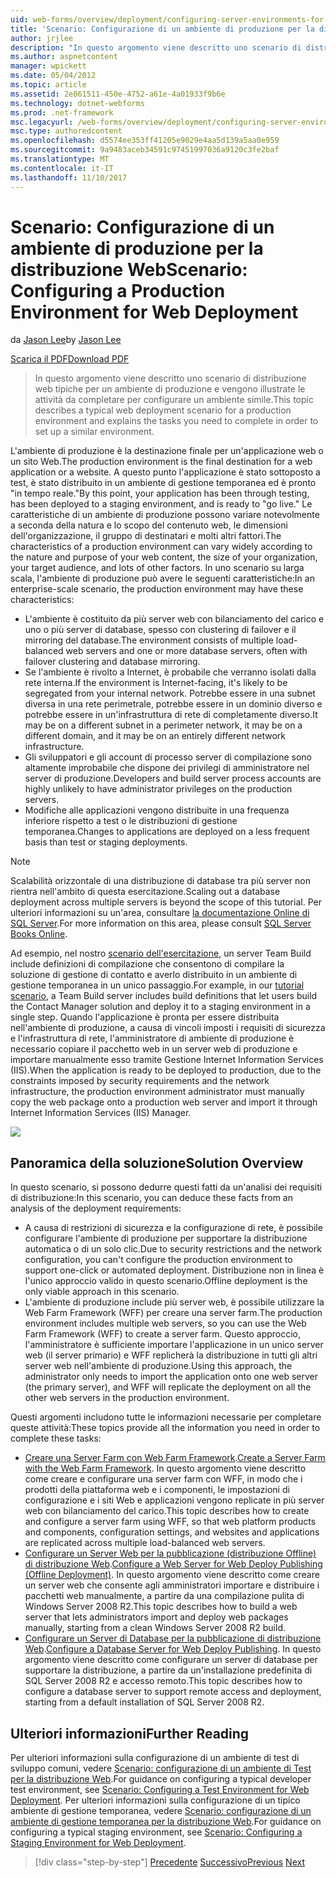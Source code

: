 ```yaml
---
uid: web-forms/overview/deployment/configuring-server-environments-for-web-deployment/scenario-configuring-a-production-environment-for-web-deployment
title: 'Scenario: Configurazione di un ambiente di produzione per la distribuzione Web | Documenti Microsoft'
author: jrjlee
description: "In questo argomento viene descritto uno scenario di distribuzione web tipiche per un ambiente di produzione e vengono illustrate le attività da completare per impostare un simile..."
ms.author: aspnetcontent
manager: wpickett
ms.date: 05/04/2012
ms.topic: article
ms.assetid: 2e861511-450e-4752-a61e-4a01933f9b6e
ms.technology: dotnet-webforms
ms.prod: .net-framework
msc.legacyurl: /web-forms/overview/deployment/configuring-server-environments-for-web-deployment/scenario-configuring-a-production-environment-for-web-deployment
msc.type: authoredcontent
ms.openlocfilehash: d5574ee353ff41205e9029e4aa5d139a5aa0e959
ms.sourcegitcommit: 9a9483aceb34591c97451997036a9120c3fe2baf
ms.translationtype: MT
ms.contentlocale: it-IT
ms.lasthandoff: 11/10/2017
---
```

<a name="scenario-configuring-a-production-environment-for-web-deployment"></a><span data-ttu-id="58546-103">Scenario: Configurazione di un ambiente di produzione per la distribuzione Web</span><span class="sxs-lookup"><span data-stu-id="58546-103">Scenario: Configuring a Production Environment for Web Deployment</span></span>
====================
<span data-ttu-id="58546-104">da [Jason Lee](https://github.com/jrjlee)</span><span class="sxs-lookup"><span data-stu-id="58546-104">by [Jason Lee](https://github.com/jrjlee)</span></span>

[<span data-ttu-id="58546-105">Scarica il PDF</span><span class="sxs-lookup"><span data-stu-id="58546-105">Download PDF</span></span>](https://msdnshared.blob.core.windows.net/media/MSDNBlogsFS/prod.evol.blogs.msdn.com/CommunityServer.Blogs.Components.WeblogFiles/00/00/00/63/56/8130.DeployingWebAppsInEnterpriseScenarios.pdf)

> <span data-ttu-id="58546-106">In questo argomento viene descritto uno scenario di distribuzione web tipiche per un ambiente di produzione e vengono illustrate le attività da completare per configurare un ambiente simile.</span><span class="sxs-lookup"><span data-stu-id="58546-106">This topic describes a typical web deployment scenario for a production environment and explains the tasks you need to complete in order to set up a similar environment.</span></span>


<span data-ttu-id="58546-107">L'ambiente di produzione è la destinazione finale per un'applicazione web o un sito Web.</span><span class="sxs-lookup"><span data-stu-id="58546-107">The production environment is the final destination for a web application or a website.</span></span> <span data-ttu-id="58546-108">A questo punto l'applicazione è stato sottoposto a test, è stato distribuito in un ambiente di gestione temporanea ed è pronto "in tempo reale."</span><span class="sxs-lookup"><span data-stu-id="58546-108">By this point, your application has been through testing, has been deployed to a staging environment, and is ready to "go live."</span></span> <span data-ttu-id="58546-109">Le caratteristiche di un ambiente di produzione possono variare notevolmente a seconda della natura e lo scopo del contenuto web, le dimensioni dell'organizzazione, il gruppo di destinatari e molti altri fattori.</span><span class="sxs-lookup"><span data-stu-id="58546-109">The characteristics of a production environment can vary widely according to the nature and purpose of your web content, the size of your organization, your target audience, and lots of other factors.</span></span> <span data-ttu-id="58546-110">In uno scenario su larga scala, l'ambiente di produzione può avere le seguenti caratteristiche:</span><span class="sxs-lookup"><span data-stu-id="58546-110">In an enterprise-scale scenario, the production environment may have these characteristics:</span></span>

- <span data-ttu-id="58546-111">L'ambiente è costituito da più server web con bilanciamento del carico e uno o più server di database, spesso con clustering di failover e il mirroring del database.</span><span class="sxs-lookup"><span data-stu-id="58546-111">The environment consists of multiple load-balanced web servers and one or more database servers, often with failover clustering and database mirroring.</span></span>
- <span data-ttu-id="58546-112">Se l'ambiente è rivolto a Internet, è probabile che verranno isolati dalla rete interna.</span><span class="sxs-lookup"><span data-stu-id="58546-112">If the environment is Internet-facing, it's likely to be segregated from your internal network.</span></span> <span data-ttu-id="58546-113">Potrebbe essere in una subnet diversa in una rete perimetrale, potrebbe essere in un dominio diverso e potrebbe essere in un'infrastruttura di rete di completamente diverso.</span><span class="sxs-lookup"><span data-stu-id="58546-113">It may be on a different subnet in a perimeter network, it may be on a different domain, and it may be on an entirely different network infrastructure.</span></span>
- <span data-ttu-id="58546-114">Gli sviluppatori e gli account di processo server di compilazione sono altamente improbabile che dispone dei privilegi di amministratore nel server di produzione.</span><span class="sxs-lookup"><span data-stu-id="58546-114">Developers and build server process accounts are highly unlikely to have administrator privileges on the production servers.</span></span>
- <span data-ttu-id="58546-115">Modifiche alle applicazioni vengono distribuite in una frequenza inferiore rispetto a test o le distribuzioni di gestione temporanea.</span><span class="sxs-lookup"><span data-stu-id="58546-115">Changes to applications are deployed on a less frequent basis than test or staging deployments.</span></span>

> [!NOTE]
> <span data-ttu-id="58546-116">Scalabilità orizzontale di una distribuzione di database tra più server non rientra nell'ambito di questa esercitazione.</span><span class="sxs-lookup"><span data-stu-id="58546-116">Scaling out a database deployment across multiple servers is beyond the scope of this tutorial.</span></span> <span data-ttu-id="58546-117">Per ulteriori informazioni su un'area, consultare [la documentazione Online di SQL Server](https://technet.microsoft.com/en-us/library/ms130214.aspx).</span><span class="sxs-lookup"><span data-stu-id="58546-117">For more information on this area, please consult [SQL Server Books Online](https://technet.microsoft.com/en-us/library/ms130214.aspx).</span></span>


<span data-ttu-id="58546-118">Ad esempio, nel nostro [scenario dell'esercitazione](../deploying-web-applications-in-enterprise-scenarios/enterprise-web-deployment-scenario-overview.md), un server Team Build include definizioni di compilazione che consentono di compilare la soluzione di gestione di contatto e averlo distribuito in un ambiente di gestione temporanea in un unico passaggio.</span><span class="sxs-lookup"><span data-stu-id="58546-118">For example, in our [tutorial scenario](../deploying-web-applications-in-enterprise-scenarios/enterprise-web-deployment-scenario-overview.md), a Team Build server includes build definitions that let users build the Contact Manager solution and deploy it to a staging environment in a single step.</span></span> <span data-ttu-id="58546-119">Quando l'applicazione è pronta per essere distribuita nell'ambiente di produzione, a causa di vincoli imposti i requisiti di sicurezza e l'infrastruttura di rete, l'amministratore di ambiente di produzione è necessario copiare il pacchetto web in un server web di produzione e importare manualmente esso tramite Gestione Internet Information Services (IIS).</span><span class="sxs-lookup"><span data-stu-id="58546-119">When the application is ready to be deployed to production, due to the constraints imposed by security requirements and the network infrastructure, the production environment administrator must manually copy the web package onto a production web server and import it through Internet Information Services (IIS) Manager.</span></span>

![](scenario-configuring-a-production-environment-for-web-deployment/_static/image1.png)

## <a name="solution-overview"></a><span data-ttu-id="58546-120">Panoramica della soluzione</span><span class="sxs-lookup"><span data-stu-id="58546-120">Solution Overview</span></span>

<span data-ttu-id="58546-121">In questo scenario, si possono dedurre questi fatti da un'analisi dei requisiti di distribuzione:</span><span class="sxs-lookup"><span data-stu-id="58546-121">In this scenario, you can deduce these facts from an analysis of the deployment requirements:</span></span>

- <span data-ttu-id="58546-122">A causa di restrizioni di sicurezza e la configurazione di rete, è possibile configurare l'ambiente di produzione per supportare la distribuzione automatica o di un solo clic.</span><span class="sxs-lookup"><span data-stu-id="58546-122">Due to security restrictions and the network configuration, you can't configure the production environment to support one-click or automated deployment.</span></span> <span data-ttu-id="58546-123">Distribuzione non in linea è l'unico approccio valido in questo scenario.</span><span class="sxs-lookup"><span data-stu-id="58546-123">Offline deployment is the only viable approach in this scenario.</span></span>
- <span data-ttu-id="58546-124">L'ambiente di produzione include più server web, è possibile utilizzare la Web Farm Framework (WFF) per creare una server farm.</span><span class="sxs-lookup"><span data-stu-id="58546-124">The production environment includes multiple web servers, so you can use the Web Farm Framework (WFF) to create a server farm.</span></span> <span data-ttu-id="58546-125">Questo approccio, l'amministratore è sufficiente importare l'applicazione in un unico server web (il server primario) e WFF replicherà la distribuzione in tutti gli altri server web nell'ambiente di produzione.</span><span class="sxs-lookup"><span data-stu-id="58546-125">Using this approach, the administrator only needs to import the application onto one web server (the primary server), and WFF will replicate the deployment on all the other web servers in the production environment.</span></span>

<span data-ttu-id="58546-126">Questi argomenti includono tutte le informazioni necessarie per completare queste attività:</span><span class="sxs-lookup"><span data-stu-id="58546-126">These topics provide all the information you need in order to complete these tasks:</span></span>

- <span data-ttu-id="58546-127">[Creare una Server Farm con Web Farm Framework](configuring-a-database-server-for-web-deploy-publishing.md).</span><span class="sxs-lookup"><span data-stu-id="58546-127">[Create a Server Farm with the Web Farm Framework](configuring-a-database-server-for-web-deploy-publishing.md).</span></span> <span data-ttu-id="58546-128">In questo argomento viene descritto come creare e configurare una server farm con WFF, in modo che i prodotti della piattaforma web e i componenti, le impostazioni di configurazione e i siti Web e applicazioni vengono replicate in più server web con bilanciamento del carico.</span><span class="sxs-lookup"><span data-stu-id="58546-128">This topic describes how to create and configure a server farm using WFF, so that web platform products and components, configuration settings, and websites and applications are replicated across multiple load-balanced web servers.</span></span>
- <span data-ttu-id="58546-129">[Configurare un Server Web per la pubblicazione (distribuzione Offline) di distribuzione Web](configuring-a-web-server-for-web-deploy-publishing-offline-deployment.md).</span><span class="sxs-lookup"><span data-stu-id="58546-129">[Configure a Web Server for Web Deploy Publishing (Offline Deployment)](configuring-a-web-server-for-web-deploy-publishing-offline-deployment.md).</span></span> <span data-ttu-id="58546-130">In questo argomento viene descritto come creare un server web che consente agli amministratori importare e distribuire i pacchetti web manualmente, a partire da una compilazione pulita di Windows Server 2008 R2.</span><span class="sxs-lookup"><span data-stu-id="58546-130">This topic describes how to build a web server that lets administrators import and deploy web packages manually, starting from a clean Windows Server 2008 R2 build.</span></span>
- <span data-ttu-id="58546-131">[Configurare un Server di Database per la pubblicazione di distribuzione Web](configuring-a-database-server-for-web-deploy-publishing.md).</span><span class="sxs-lookup"><span data-stu-id="58546-131">[Configure a Database Server for Web Deploy Publishing](configuring-a-database-server-for-web-deploy-publishing.md).</span></span> <span data-ttu-id="58546-132">In questo argomento viene descritto come configurare un server di database per supportare la distribuzione, a partire da un'installazione predefinita di SQL Server 2008 R2 e accesso remoto.</span><span class="sxs-lookup"><span data-stu-id="58546-132">This topic describes how to configure a database server to support remote access and deployment, starting from a default installation of SQL Server 2008 R2.</span></span>

## <a name="further-reading"></a><span data-ttu-id="58546-133">Ulteriori informazioni</span><span class="sxs-lookup"><span data-stu-id="58546-133">Further Reading</span></span>

<span data-ttu-id="58546-134">Per ulteriori informazioni sulla configurazione di un ambiente di test di sviluppo comuni, vedere [Scenario: configurazione di un ambiente di Test per la distribuzione Web](scenario-configuring-a-test-environment-for-web-deployment.md).</span><span class="sxs-lookup"><span data-stu-id="58546-134">For guidance on configuring a typical developer test environment, see [Scenario: Configuring a Test Environment for Web Deployment](scenario-configuring-a-test-environment-for-web-deployment.md).</span></span> <span data-ttu-id="58546-135">Per ulteriori informazioni sulla configurazione di un tipico ambiente di gestione temporanea, vedere [Scenario: configurazione di un ambiente di gestione temporanea per la distribuzione Web](scenario-configuring-a-staging-environment-for-web-deployment.md).</span><span class="sxs-lookup"><span data-stu-id="58546-135">For guidance on configuring a typical staging environment, see [Scenario: Configuring a Staging Environment for Web Deployment](scenario-configuring-a-staging-environment-for-web-deployment.md).</span></span>

>[!div class="step-by-step"]
<span data-ttu-id="58546-136">[Precedente](scenario-configuring-a-staging-environment-for-web-deployment.md)
[Successivo](configuring-a-web-server-for-web-deploy-publishing-remote-agent.md)</span><span class="sxs-lookup"><span data-stu-id="58546-136">[Previous](scenario-configuring-a-staging-environment-for-web-deployment.md)
[Next](configuring-a-web-server-for-web-deploy-publishing-remote-agent.md)</span></span>
